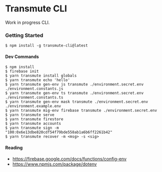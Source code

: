 # Transmute CLI

Work in progress CLI.

### Getting Started

```
$ npm install -g transmute-cli@latest 
```

#### Dev Commands
```
$ npm install
$ firebase init
$ yarn transmute install globals
$ yarn transmute echo 'hello'
$ yarn transmute gen-env js transmute ./environment.secret.env ./environment.constants.js
$ yarn transmute gen-env ts transmute ./environment.secret.env ./environment.constants.ts
$ yarn transmute gen-env mask transmute ./environment.secret.env ./environment.example.env
$ yarn transmute mig-env firebase transmute ./environment.secret.env
$ yarn transmute serve
$ yarn transmute firestore
$ yarn transmute accounts
$ yarn transmute sign -m "100:0x6e13dbe820cdf54f79bde558ab1a6b6ff2261b42"
$ yarn transmute recover -m <msg> -s <sig>

```

#### Reading

- https://firebase.google.com/docs/functions/config-env
- https://www.npmjs.com/package/dotenv